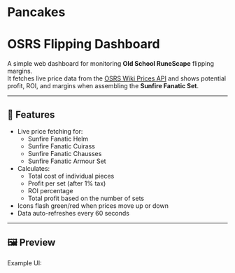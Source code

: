 # Pancakes
# OSRS Flipping Dashboard

A simple web dashboard for monitoring **Old School RuneScape** flipping margins.  
It fetches live price data from the [OSRS Wiki Prices API](https://prices.runescape.wiki) and shows potential profit, ROI, and margins when assembling the **Sunfire Fanatic Set**.

---

## 🚀 Features
- Live price fetching for:
  - Sunfire Fanatic Helm
  - Sunfire Fanatic Cuirass
  - Sunfire Fanatic Chausses
  - Sunfire Fanatic Armour Set
- Calculates:
  - Total cost of individual pieces
  - Profit per set (after 1% tax)
  - ROI percentage
  - Total profit based on the number of sets
- Icons flash green/red when prices move up or down
- Data auto-refreshes every 60 seconds

---

## 🖼 Preview
Example UI:

